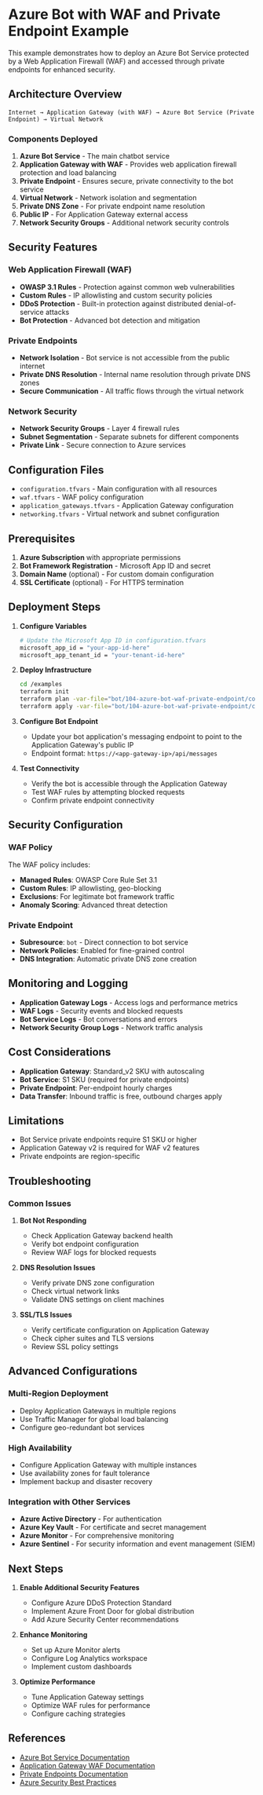 # Azure Bot with WAF and Private Endpoint Example

This example demonstrates how to deploy an Azure Bot Service protected by a Web Application Firewall (WAF) and accessed through private endpoints for enhanced security.

## Architecture Overview

```
Internet → Application Gateway (with WAF) → Azure Bot Service (Private Endpoint) → Virtual Network
```

### Components Deployed

1. **Azure Bot Service** - The main chatbot service
2. **Application Gateway with WAF** - Provides web application firewall protection and load balancing
3. **Private Endpoint** - Ensures secure, private connectivity to the bot service
4. **Virtual Network** - Network isolation and segmentation
5. **Private DNS Zone** - For private endpoint name resolution
6. **Public IP** - For Application Gateway external access
7. **Network Security Groups** - Additional network security controls

## Security Features

### Web Application Firewall (WAF)
- **OWASP 3.1 Rules** - Protection against common web vulnerabilities
- **Custom Rules** - IP allowlisting and custom security policies
- **DDoS Protection** - Built-in protection against distributed denial-of-service attacks
- **Bot Protection** - Advanced bot detection and mitigation

### Private Endpoints
- **Network Isolation** - Bot service is not accessible from the public internet
- **Private DNS Resolution** - Internal name resolution through private DNS zones
- **Secure Communication** - All traffic flows through the virtual network

### Network Security
- **Network Security Groups** - Layer 4 firewall rules
- **Subnet Segmentation** - Separate subnets for different components
- **Private Link** - Secure connection to Azure services

## Configuration Files

- `configuration.tfvars` - Main configuration with all resources
- `waf.tfvars` - WAF policy configuration
- `application_gateways.tfvars` - Application Gateway configuration
- `networking.tfvars` - Virtual network and subnet configuration

## Prerequisites

1. **Azure Subscription** with appropriate permissions
2. **Bot Framework Registration** - Microsoft App ID and secret
3. **Domain Name** (optional) - For custom domain configuration
4. **SSL Certificate** (optional) - For HTTPS termination

## Deployment Steps

1. **Configure Variables**
   ```bash
   # Update the Microsoft App ID in configuration.tfvars
   microsoft_app_id = "your-app-id-here"
   microsoft_app_tenant_id = "your-tenant-id-here"
   ```

2. **Deploy Infrastructure**
   ```bash
   cd /examples
   terraform init
   terraform plan -var-file="bot/104-azure-bot-waf-private-endpoint/configuration.tfvars"
   terraform apply -var-file="bot/104-azure-bot-waf-private-endpoint/configuration.tfvars"
   ```

3. **Configure Bot Endpoint**
   - Update your bot application's messaging endpoint to point to the Application Gateway's public IP
   - Endpoint format: `https://<app-gateway-ip>/api/messages`

4. **Test Connectivity**
   - Verify the bot is accessible through the Application Gateway
   - Test WAF rules by attempting blocked requests
   - Confirm private endpoint connectivity

## Security Configuration

### WAF Policy
The WAF policy includes:
- **Managed Rules**: OWASP Core Rule Set 3.1
- **Custom Rules**: IP allowlisting, geo-blocking
- **Exclusions**: For legitimate bot framework traffic
- **Anomaly Scoring**: Advanced threat detection

### Private Endpoint
- **Subresource**: `bot` - Direct connection to bot service
- **Network Policies**: Enabled for fine-grained control
- **DNS Integration**: Automatic private DNS zone creation

## Monitoring and Logging

- **Application Gateway Logs** - Access logs and performance metrics
- **WAF Logs** - Security events and blocked requests
- **Bot Service Logs** - Bot conversations and errors
- **Network Security Group Logs** - Network traffic analysis

## Cost Considerations

- **Application Gateway**: Standard_v2 SKU with autoscaling
- **Bot Service**: S1 SKU (required for private endpoints)
- **Private Endpoint**: Per-endpoint hourly charges
- **Data Transfer**: Inbound traffic is free, outbound charges apply

## Limitations

- Bot Service private endpoints require S1 SKU or higher
- Application Gateway v2 is required for WAF v2 features
- Private endpoints are region-specific

## Troubleshooting

### Common Issues
1. **Bot Not Responding**
   - Check Application Gateway backend health
   - Verify bot endpoint configuration
   - Review WAF logs for blocked requests

2. **DNS Resolution Issues**
   - Verify private DNS zone configuration
   - Check virtual network links
   - Validate DNS settings on client machines

3. **SSL/TLS Issues**
   - Verify certificate configuration on Application Gateway
   - Check cipher suites and TLS versions
   - Review SSL policy settings

## Advanced Configurations

### Multi-Region Deployment
- Deploy Application Gateways in multiple regions
- Use Traffic Manager for global load balancing
- Configure geo-redundant bot services

### High Availability
- Configure Application Gateway with multiple instances
- Use availability zones for fault tolerance
- Implement backup and disaster recovery

### Integration with Other Services
- **Azure Active Directory** - For authentication
- **Azure Key Vault** - For certificate and secret management
- **Azure Monitor** - For comprehensive monitoring
- **Azure Sentinel** - For security information and event management (SIEM)

## Next Steps

1. **Enable Additional Security Features**
   - Configure Azure DDoS Protection Standard
   - Implement Azure Front Door for global distribution
   - Add Azure Security Center recommendations

2. **Enhance Monitoring**
   - Set up Azure Monitor alerts
   - Configure Log Analytics workspace
   - Implement custom dashboards

3. **Optimize Performance**
   - Tune Application Gateway settings
   - Optimize WAF rules for performance
   - Configure caching strategies

## References

- [Azure Bot Service Documentation](https://docs.microsoft.com/en-us/azure/bot-service/)
- [Application Gateway WAF Documentation](https://docs.microsoft.com/en-us/azure/web-application-firewall/)
- [Private Endpoints Documentation](https://docs.microsoft.com/en-us/azure/private-link/)
- [Azure Security Best Practices](https://docs.microsoft.com/en-us/azure/security/)
